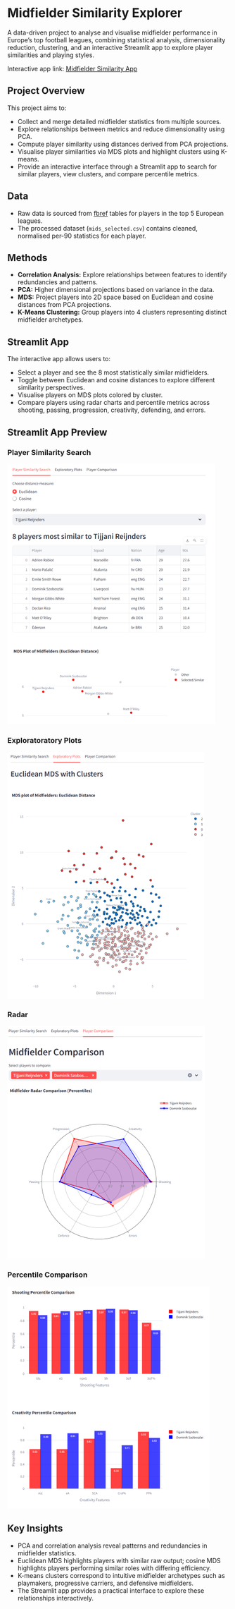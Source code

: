 # Midfielder Similarity Explorer

A data-driven project to analyse and visualise midfielder performance in Europe’s top football leagues, combining statistical analysis, dimensionality reduction, clustering, and an interactive Streamlit app to explore player similarities and playing styles.

Interactive app link: [Midfielder Similarity App](https://midfielder-similarity.streamlit.app/)

## Project Overview

This project aims to:

* Collect and merge detailed midfielder statistics from multiple sources.
* Explore relationships between metrics and reduce dimensionality using PCA.
* Compute player similarity using distances derived from PCA projections.
* Visualise player similarities via MDS plots and highlight clusters using K-means.
* Provide an interactive interface through a Streamlit app to search for similar players, view clusters, and compare percentile metrics.

## Data

* Raw data is sourced from [fbref](https://fbref.com/) tables for players in the top 5 European leagues.
* The processed dataset (`mids_selected.csv`) contains cleaned, normalised per-90 statistics for each player.

## Methods

* **Correlation Analysis:** Explore relationships between features to identify redundancies and patterns.
* **PCA:** Higher dimensional projections based on variance in the data.
* **MDS:** Project players into 2D space based on Euclidean and cosine distances from PCA projections.
* **K-Means Clustering:** Group players into 4 clusters representing distinct midfielder archetypes.

## Streamlit App

The interactive app allows users to:

* Select a player and see the 8 most statistically similar midfielders.
* Toggle between Euclidean and cosine distances to explore different similarity perspectives.
* Visualise players on MDS plots colored by cluster.
* Compare players using radar charts and percentile metrics across shooting, passing, progression, creativity, defending, and errors.

## Streamlit App Preview

### Player Similarity Search
![Similarity](streamlit_ss/mids_app_1.png)

### Exploratoratory Plots
![MDS](streamlit_ss/mids_app_2.png)

### Radar
![Radar](streamlit_ss/mids_app_3.png)

### Percentile Comparison
![PC](streamlit_ss/mids_app_4.png)

## Key Insights

* PCA and correlation analysis reveal patterns and redundancies in midfielder statistics.
* Euclidean MDS highlights players with similar raw output; cosine MDS highlights players performing similar roles with differing efficiency.
* K-means clusters correspond to intuitive midfielder archetypes such as playmakers, progressive carriers, and defensive midfielders.
* The Streamlit app provides a practical interface to explore these relationships interactively.
